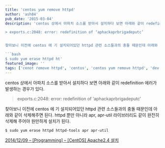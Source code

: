 ```yaml
---
title: 'centos yum remove httpd'
author: 'ash84'
pub_date: '2015-03-04'
description: 'centos 상에서 아파치 소스를 받아서 설치하다 보면 아래와 같이 redefinition 에러가 발생하는 경우가 있다.

> exports.c:2048: error: redefinition of ‘aphackaprbrigadeputc’


찾아보니 이전에 centos 에 기 설치되어있던 httpd 관련 소스들과의 충돌 때문인데 아래와 같이 삭제해주면 된다. httpd 뿐만 아니라 apr, apr-util 라이브러리도 같이 완전히 삭제해 주어야 원만하게 설치가 된다.

```bash 
$ sudo yum erase httpd ht'
featured_image: ''
tags: ['cenot remove httpd', 'centos', 'centos yum remove httpd', 'dev', 'httpd']
---
```



centos 상에서 아파치 소스를 받아서 설치하다 보면 아래와 같이 redefinition 에러가 발생하는 경우가 있다.

> exports.c:2048: error: redefinition of ‘aphackaprbrigadeputc’


찾아보니 이전에 centos 에 기 설치되어있던 httpd 관련 소스들과의 충돌 때문인데 아래와 같이 삭제해주면 된다. httpd 뿐만 아니라 apr, apr-util 라이브러리도 같이 완전히 삭제해 주어야 원만하게 설치가 된다.

```bash 
$ sudo yum erase httpd httpd-tools apr apr-util
```

[2014/12/09 – [Programming] – [CentOS] Apache2.4 설치](http://ash84.tistory.com/entry/CentOS-Apache24-설치)



